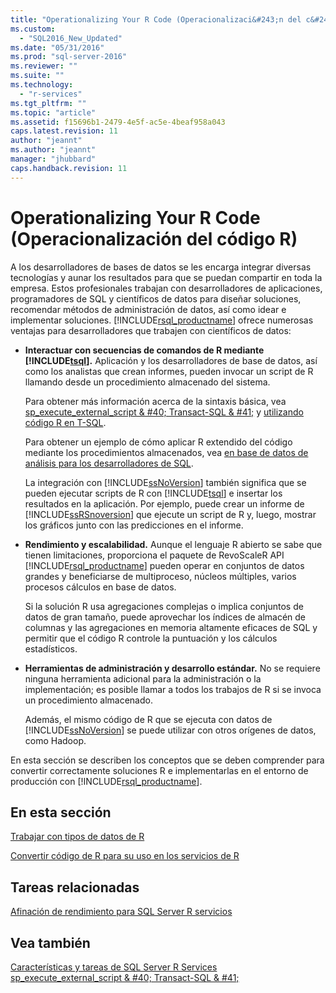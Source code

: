 ```yaml
---
title: "Operationalizing Your R Code (Operacionalizaci&#243;n del c&#243;digo R) | Microsoft Docs"
ms.custom: 
  - "SQL2016_New_Updated"
ms.date: "05/31/2016"
ms.prod: "sql-server-2016"
ms.reviewer: ""
ms.suite: ""
ms.technology: 
  - "r-services"
ms.tgt_pltfrm: ""
ms.topic: "article"
ms.assetid: f15696b1-2479-4e5f-ac5e-4beaf958a043
caps.latest.revision: 11
author: "jeannt"
ms.author: "jeannt"
manager: "jhubbard"
caps.handback.revision: 11
---
```

# Operationalizing Your R Code (Operacionalizaci&#243;n del c&#243;digo R)
  A los desarrolladores de bases de datos se les encarga integrar diversas tecnologías y aunar los resultados para que se puedan compartir en toda la empresa. Estos profesionales trabajan con desarrolladores de aplicaciones, programadores de SQL y científicos de datos para diseñar soluciones, recomendar métodos de administración de datos, así como idear e implementar soluciones. [!INCLUDE[rsql_productname](../../includes/rsql-productname-md.md)] ofrece numerosas ventajas para desarrolladores que trabajen con científicos de datos:  
  
-   **Interactuar con secuencias de comandos de R mediante [!INCLUDE[tsql](../../includes/tsql-md.md)].** Aplicación y los desarrolladores de base de datos, así como los analistas que crean informes, pueden invocar un script de R llamando desde un procedimiento almacenado del sistema.  
  
     Para obtener más información acerca de la sintaxis básica, vea [sp_execute_external_script & #40; Transact-SQL & #41;](../../relational-databases/system-stored-procedures/sp-execute-external-script-transact-sql.md) y [utilizando código R en T-SQL](../../advanced-analytics/r-services/using-r-code-in-transact-sql-sql-server-r-services.md).  
 
    Para obtener un ejemplo de cómo aplicar R extendido del código mediante los procedimientos almacenados, vea [en base de datos de análisis para los desarrolladores de SQL](../../advanced-analytics/r-services/in-database-advanced-analytics-for-sql-developers-tutorial.md).
  
     La integración con [!INCLUDE[ssNoVersion](../../includes/ssnoversion-md.md)] también significa que se pueden ejecutar scripts de R con [!INCLUDE[tsql](../../includes/tsql-md.md)] e insertar los resultados en la aplicación. Por ejemplo, puede crear un informe de [!INCLUDE[ssRSnoversion](../../includes/ssrsnoversion-md.md)] que ejecute un script de R y, luego, mostrar los gráficos junto con las predicciones en el informe.  
  
-   **Rendimiento y escalabilidad.** Aunque el lenguaje R abierto se sabe que tienen limitaciones, proporciona el paquete de RevoScaleR API [!INCLUDE[rsql_productname](../../includes/rsql-productname-md.md)] pueden operar en conjuntos de datos grandes y beneficiarse de multiproceso, núcleos múltiples, varios procesos cálculos en base de datos.  
  
     Si la solución R usa agregaciones complejas o implica conjuntos de datos de gran tamaño, puede aprovechar los índices de almacén de columnas y las agregaciones en memoria altamente eficaces de SQL y permitir que el código R controle la puntuación y los cálculos estadísticos.  
  
-   **Herramientas de administración y desarrollo estándar.** No se requiere ninguna herramienta adicional para la administración o la implementación; es posible llamar a todos los trabajos de R si se invoca un procedimiento almacenado.  
  
     Además, el mismo código de R que se ejecuta con datos de [!INCLUDE[ssNoVersion](../../includes/ssnoversion-md.md)] se puede utilizar con otros orígenes de datos, como Hadoop.  
  
 En esta sección se describen los conceptos que se deben comprender para convertir correctamente soluciones R e implementarlas en el entorno de producción con [!INCLUDE[rsql_productname](../../includes/rsql-productname-md.md)].  
  
## En esta sección

[Trabajar con tipos de datos de R](../../advanced-analytics/r-services/working-with-r-data-types.md)

[Convertir código de R para su uso en los servicios de R](../../advanced-analytics/r-services/converting-r-code-for-use-in-r-services.md)

##  <a name="bkmk_RelatedTasks"></a> Tareas relacionadas  
  
[Afinación de rendimiento para SQL Server R servicios](../../advanced-analytics/r-services/sql-server-r-services-performance-tuning.md)
 
## Vea también  
 [Características y tareas de SQL Server R Services](../../advanced-analytics/r-services/sql-server-r-services-features-and-tasks.md)   
 [sp_execute_external_script & #40; Transact-SQL & #41;](../../relational-databases/system-stored-procedures/sp-execute-external-script-transact-sql.md)  
  
  